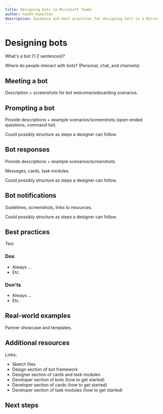 ```yaml
---
title: Designing bots in Microsoft Teams
author: heath-hamilton
description: Guidance and best practices for designing bots in a Microsoft Teams app.
---
```

# Designing bots

What's a bot (1-2 sentences)?

Where do people interact with bots? (Personal, chat, and channels)

## Meeting a bot

Description + screenshots for bot welcome/onboarding scenarios.

## Prompting a bot

Provide descriptions + example scenarios/screenshots (open-ended questions, command list).

Could possibly structure as steps a designer can follow.

## Bot responses

Provide descriptions + example scenarios/screenshots

Messages, cards, task modules.

Could possibly structure as steps a designer can follow.

## Bot notifications

Guidelines, screenshots, links to resources.

Could possibly structure as steps a designer can follow.

## Best practices

Text

### Dos

* Always ...
* Etc.

### Don'ts

* Always ...
* Etc.

## Real-world examples

Partner showcase and templates.

## Additional resources

Links:

* Sketch files
* Design section of bot framework
* Designer section of cards and task modules
* Developer section of bots (how to get started)
* Developer section of cards (how to get started)
* Developer section of task modules (how to get started)

## Next steps
